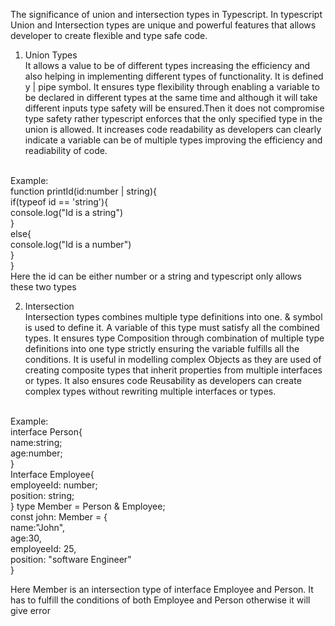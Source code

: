 The significance of union and intersection types in Typescript.
In typescript Union and Intersection types are unique and powerful features that allows developer to create flexible and type safe code.
 1. Union Types<br>
 It allows a value to be of different types increasing the efficiency and also helping in implementing different types of functionality. It is defined y | pipe symbol. It ensures type flexibility through enabling a variable to be declared in different types at the same time and although it will take different inputs type safety will be ensured.Then it does not compromise type safety rather typescript enforces that the only specified type in the union is allowed. It increases code readability  as developers can clearly indicate a variable can be of multiple types improving the efficiency and readiability of code.<br><br>

 Example:<br>
 function printId(id:number | string){<br>
    if(typeof id == 'string'){<br>
        console.log("Id is a string")<br>
    }<br>
    else{<br>
        console.log("Id is a number")<br>
    }<br>
 }<br>
 Here the id can be either number or a string and typescript only allows these two types<br>

 2. Intersection<br>
 Intersection types combines multiple type definitions into one. & symbol is used to define it. A variable of this type must satisfy all the combined types. It ensures type Composition through combination of multiple type definitions into one type strictly ensuring the variable fulfills all the conditions. It is useful in modelling complex Objects as they are used of creating composite types that inherit properties from multiple interfaces or types. It also ensures code Reusability as developers can create complex types without rewriting multiple interfaces or types.<br><br>
 
 Example:<br>
 interface Person{<br>
    name:string;<br>
    age:number;<br>
 }<br>
 Interface Employee{<br>
    employeeId: number;<br>
    position: string;<br>
 }
 type Member = Person & Employee;<br>
 const john: Member = {<br>
    name:"John",<br>
    age:30,<br>
    employeeId: 25,<br>
    position: "software Engineer"<br>
 }<br>

 Here Member is an intersection type of interface Employee and Person. It has to fulfill the conditions of both Employee and Person otherwise it will give error